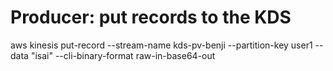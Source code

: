 # Producer: put records to the KDS

aws kinesis put-record --stream-name kds-pv-benji  --partition-key user1 --data "isai" --cli-binary-format raw-in-base64-out
